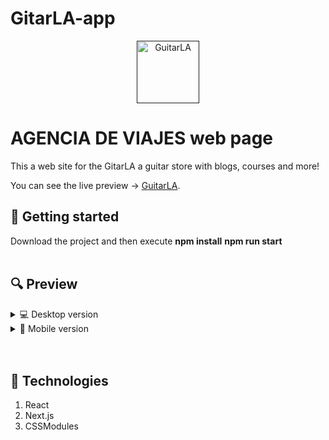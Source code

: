 # GitarLA-app



<p align="center">
    <a href="">
        <img src="#" height="100" alt="GuitarLA"/>
    </a>
</p>

<h1 id="web">AGENCIA DE VIAJES web page</h1>

This a web site for the GitarLA a guitar store with blogs, courses and more!

You can see the live preview → [GuitarLA](https://cryptic-brushlands-37446.herokuapp.com/).


<h2 id="scripts">🏁 Getting started</h2>
Download the project and then execute <strong>npm install</strong> <strong>npm run start</strong>
<br>
<br>

<h2 id="preview">🔍 Preview</h2>

<details>
  <summary id="desktop">💻 Desktop version</summary>    
  <img src="./desktopview.png" alt="Desktop view">
</details>

<details>
  <summary id="mobile">📱 Mobile version</summary>  
  <img src="./mobileview.png" alt="Mobile view">
</details>
<br>
<br>
<h2 id="technologies">📲 Technologies</h2>

1. React
2. Next.js
3. CSSModules
